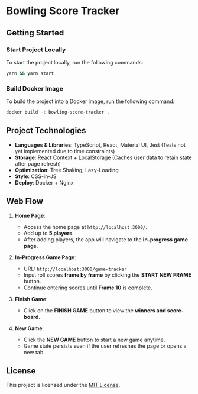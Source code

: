 # Bowling Score Tracker

## Getting Started

### Start Project Locally

To start the project locally, run the following commands:

```bash
yarn && yarn start
```

### Build Docker Image

To build the project into a Docker image, run the following command:

```bash
docker build -t bowling-score-tracker .
```

## Project Technologies

- **Languages & Libraries**: TypeScript, React, Material UI, Jest (Tests not yet implemented due to time constraints)
- **Storage**: React Context + LocalStorage (Caches user data to retain state after page refresh)
- **Optimization**: Tree Shaking, Lazy-Loading
- **Style**: CSS-in-JS
- **Deploy**: Docker + Nginx

## Web Flow

1. **Home Page**:

   - Access the home page at `http://localhost:3000/`.
   - Add up to **5 players**.
   - After adding players, the app will navigate to the **in-progress game page**.

2. **In-Progress Game Page**:

   - URL: `http://localhost:3000/game-tracker`
   - Input roll scores **frame by frame** by clicking the **START NEW FRAME** button.
   - Continue entering scores until **Frame 10** is complete.

3. **Finish Game**:

   - Click on the **FINISH GAME** button to view the **winners and score-board**.

4. **New Game**:
   - Click the **NEW GAME** button to start a new game anytime.
   - Game state persists even if the user refreshes the page or opens a new tab.

## License

This project is licensed under the [MIT License](LICENSE).
